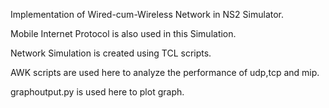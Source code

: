 Implementation of Wired-cum-Wireless Network in NS2 Simulator.

Mobile Internet Protocol is also used in this Simulation.

Network Simulation is created using TCL scripts.

AWK scripts are used here to analyze the performance of udp,tcp and mip.

graphoutput.py is used here to plot graph.
